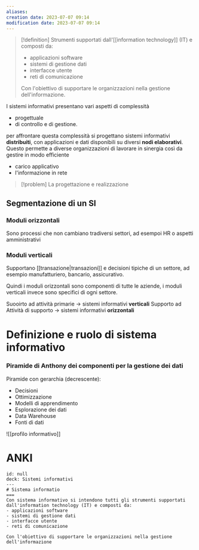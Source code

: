```yaml
---
aliases: 
creation date: 2023-07-07 09:14
modification date: 2023-07-07 09:14
---
```


>[!definition]
>Strumenti supportati dall'[[information technology]] (IT) e composti da:
>- applicazioni software
>- sistemi di gestione dati
>- interfacce utente
>- reti di comunicazione
>
>Con l'obiettivo di supportare le organizzazioni nella gestione dell'informazione.


I sistemi informativi presentano vari aspetti di complessità 
- progettuale
- di controllo e di gestione.

per affrontare questa complessità si progettano sistemi informativi **distribuiti**, con applicazioni e dati disponibili su diversi **nodi elaborativi**. Questo permette a diverse organizzazioni di lavorare in sinergia così da gestire in modo efficiente
- carico applicativo
- l'informazione in rete

>[!problem]
>La progettazione e realizzazione

## Segmentazione di un SI
### Moduli orizzontali
Sono processi che non cambiano tradiversi settori, ad esempoi HR o aspetti amministrativi

### Moduli verticali
Supportano [[transazione|transazioni]] e decisioni tipiche di un settore, ad esempio manufatturiero, bancario, assicurativo.

Quindi i moduli orizzontali sono componenti di tutte le aziende, i moduli verticali invece sono specifici di ogni settore.

Suooirto ad attività primarie -> sistemi informativi **verticali**
Supporto ad Attività di supporto -> sistemi informativi **orizzontali**

# Definizione e ruolo di sistema informativo


### Piramide di Anthony dei componenti per la gestione dei dati

Piramide con gerarchia (decrescente): 
- Decisioni
- Ottimizzazione
- Modelli di apprendimento
- Esplorazione dei dati
- Data Warehouse
- Fonti  di dati


![[profilo informativo]]

# ANKI

```anki
id: null
deck: Sistemi informativi
---
# Sistema informatio
===
Con sistema informativo si intendono tutti gli strumenti supportati dall'information technology (IT) e composti da:
- applicazioni software
- sistemi di gestione dati
- interfacce utente
- reti di comunicazione

Con l'obiettivo di supportare le organizzazioni nella gestione dell'informazione
```
